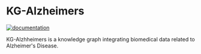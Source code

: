 # KG-Alzheimers
[![documentation](https://img.shields.io/badge/-Documentation-purple?logo=read-the-docs&logoColor=white&style=for-the-badge)](https://Knowledge-Graph-Hub.github.io/kg-alzheimers/)


KG-Alzhheimers is a knowledge graph integrating biomedical data related to Alzheimer's
Disease.

